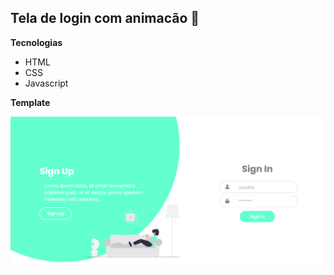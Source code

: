 ## Tela de login com animacão :rowboat:



**Tecnologias**

- HTML
- CSS
- Javascript



**Template**

![template](assets/template.png)